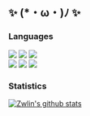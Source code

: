 ## ✨ (*・ω・)ﾉ ✨

### Languages

![](https://img.shields.io/badge/Golang-46a9d6?style=flat-square&logo=go&logoColor=fff)
![](https://img.shields.io/badge/Python-f1d650?style=flat-square&logo=python&logoColor=fff)
![](https://img.shields.io/badge/JavaScript-de328e?style=flat-square&logo=javascript&logoColor=fff)</br>
![](https://img.shields.io/badge/Rust-9d3047?style=flat-square&logo=rust&logoColor=fff)
![](https://img.shields.io/badge/Bash-282e35?style=flat-square&logo=shell&logoColor=fff)
![](https://img.shields.io/badge/Scheme-952c24?style=flat-square&logo=racket&logoColor=fff)

### Statistics
 
[![Zwlin's github stats](https://github-readme-stats.vercel.app/api?username=Zwlin98&show_icons=true&count_private=true&show_icons=true&theme=buefy)](https://github.com/anuraghazra/github-readme-stats)

